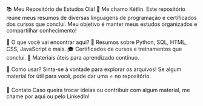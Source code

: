 📚 Meu Repositório de Estudos
Olá! 👋 Me chamo Kétlin.
Este repositório reúne meus resumos de diversas linguagens de programação e certificados dos cursos que concluí. Meu objetivo é manter meus estudos organizados e compartilhar conhecimento!

📌 O que você vai encontrar aqui?
📝 Resumos sobre Python, SQL, HTML, CSS, JavaScript e mais.
🎓 Certificados de cursos e treinamentos que concluí.
📖 Materiais úteis para aprendizado contínuo.

🚀 Como usar?
Sinta-se à vontade para explorar os arquivos! Se algum material for útil para você, pode dar uma ⭐ no repositório.

📩 Contato
Caso queira trocar ideias ou contribuir com algum material, me chame por aqui ou pelo LinkedIn!
